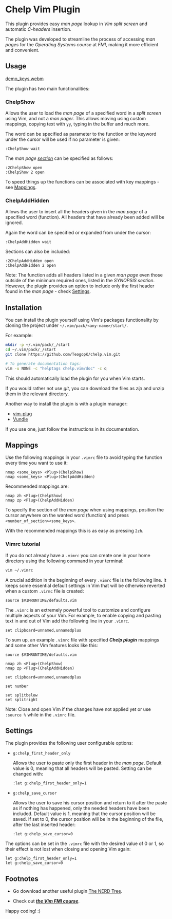 # Chelp Vim Plugin

This plugin provides easy *man page* lookup in *Vim split screen* and automatic *C-headers* insertion.

The plugin was developed to streamline the process of accessing *man pages* for the *Operating Systems course* at *FMI*, making it more efficient and convenient.

## Usage

[demo_keys.webm](https://github.com/TeogopK/chelp.vim/assets/94198193/2a0822c1-24a7-42bb-9014-845cb55d3943)

The plugin has two main functionalities:

### ChelpShow

Allows the user to load the *man page* of a specified word in a *split screen* using Vim, and not a *man pager*. This allows moving using custom mappings, copying text with `yy`, typing in the buffer and much more.

The word can be specified as parameter to the function or the keyword under the cursor will be used if no parameter is given:

```vim
:ChelpShow wait 
```

The *man page [section](https://man7.org/linux/man-pages/man7/man-pages.7.html)* can be specified as follows: 

```vim
:2ChelpShow open 
:ChelpShow 2 open 
```

To speed things up the functions can be associated with key mappings - see [Mappings](#mappings).

### ChelpAddHidden

Allows the user to insert all the headers given in the *man page* of a specified word (function). All headers that have already been added will be ignored.

Again the word can be specified or expanded from under the cursor:

```vim
:ChelpAddHidden wait
```

Sections can also be included:

```vim
:2ChelpAddHidden open 
:ChelpAddHidden 2 open 
```

Note: The function adds all headers listed in a given *man page* even those outside of the minimum required ones, listed in the *SYNOPSIS section*. However, the plugin provides an option to include only the first header found in the *man page* - check [Settings](#settings).

## Installation

You can install the plugin yourself using Vim's packages functionality by cloning the project under `~/.vim/pack/<any-name>/start/`.

For example:

```bash
mkdir -p ~/.vim/pack/_/start
cd ~/.vim/pack/_/start
git clone https://github.com/TeogopK/chelp.vim.git

# To generate documentation tags:
vim -u NONE -c "helptags chelp.vim/doc" -c q
```

This should automatically load the plugin for you when Vim starts.

If you would rather not use *git*, you can download the files as *zip* and unzip them in the relevant directory.

Another way to install the plugin is with a plugin manager:

- [vim-plug](https://github.com/junegunn/vim-plug)
- [Vundle](https://github.com/VundleVim/Vundle.vim)

If you use one, just follow the instructions in its documentation.


## Mappings

Use the following mappings in your `.vimrc` file to avoid typing the function every time you want to use it:

```vim
nmap <some_keys> <Plug>(ChelpShow)
nmap <some_keys> <Plug>(ChelpAddHidden)
```

Recommended mappings are:
```vim
nmap zh <Plug>(ChelpShow) 
nmap zp <Plug>(ChelpAddHidden) 
```

To specify the section of the *man page* when using mappings, position the cursor anywhere on the wanted word (function) and press `<number_of_section><some_keys>`.

With the recommended mappings this is as easy as pressing `2zh`.

### Vimrc tutorial

If you do not already have a `.vimrc` you can create one in your home directory using the following command in your terminal:

```bash
vim ~/.vimrc
```

A crucial addition in the beginning of every `.vimrc` file is the following line. It keeps some essential default settings in Vim that will be otherwise reverted when a custom `.virmc` file is created:

```vim
source $VIMRUNTIME/defaults.vim
```

The `.vimrc` is an extremely powerful tool to customize and configure multiple aspects of your Vim. For example, to enable copying and pasting text in and out of Vim add the following line in your `.vimrc`.

```vim
set clipboard=unnamed,unnamedplus
```

To sum up, an example `.vimrc` file with specified ***Chelp plugin*** mappings and some other Vim features looks like this:

```vim
source $VIMRUNTIME/defaults.vim

nmap zh <Plug>(ChelpShow)
nmap zp <Plug>(ChelpAddHidden)

set clipboard=unnamed,unnamedplus

set number

set splitbelow
set splitright
```

Note: Close and open Vim if the changes have not applied yet or use `:source %` while in the `.vimrc` file.

## Settings

The plugin provides the following user configurable options:

- `g:chelp_first_header_only` 

    Allows the user to paste only the first
    header in the *man page*. Default value is 0, meaning that all headers
    will be pasted. Setting can be changed with:

    ```vim
    :let g:chelp_first_header_only=1
    ```

- `g:chelp_save_cursor`

    Allows the user to save his cursor position
    and return to it after the paste as if nothing has happened, only the needed headers have been included. Default value is 1, meaning that the cursor position will be saved. If set to 0, the cursor position will be in the beginning of the file, after the last inserted header:

    ```vim
    :let g:chelp_save_cursor=0
    ```

The options can be set in the `.vimrc` file with the desired value of 0 or 1, so their effect is not lost when closing and opening Vim again:

```vim
let g:chelp_first_header_only=1
let g:chelp_save_cursor=0
```

## Footnotes

- Go download another useful plugin [The NERD Tree](https://github.com/preservim/nerdtree).

- Check out [***the Vim FMI course***](https://vim-fmi.bg/lectures).

Happy coding! :)
